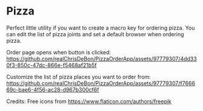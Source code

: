 # Pizza

Perfect little utility if you want to create a macro key for ordering pizza.
You can edit the list of pizza joints and set a default browser when ordering pizza.

Order page opens when button is clicked:
https://github.com/realChrisDeBon/PizzaOrderApp/assets/97779307/4dd330f3-850c-47dc-866e-f5468af21b5f

Customize the list of pizza places you want to order from:
https://github.com/realChrisDeBon/PizzaOrderApp/assets/97779307/f766669c-bae6-4f56-ac28-d967b300cf6f




Credits:
Free icons from https://www.flaticon.com/authors/freepik
